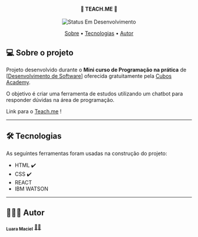 <h4 align="center"> 
	🚧 TEACH.ME 🚧
</h4>

<p align="center">
	<img alt="Status Em Desenvolvimento" src="https://img.shields.io/badge/STATUS-EM%20DESENVOLVIMENTO-green">
</p>

<p align="center">
 <a href="#-sobre-o-projeto">Sobre</a> •
 <a href="#-tecnologias">Tecnologias</a> • 
 <a href="#-autor">Autor</a> 
</p>

## 💻 Sobre o projeto

Projeto desenvolvido durante o **Mini curso de Programação na prática** de [[Desenvolvimento de Software](https://cubos.academy/lp/minicurso-desenvolvimento-de-software)] oferecida gratuitamente pela [Cubos Academy](https://cubos.academy/).

O objetivo é criar uma ferramenta de estudos utilizando um chatbot para responder dúvidas na área de programação.

Link para o [Teach.me](https://luaramaciel.github.io/Teach.me/) !

---
## 🛠 Tecnologias

As seguintes ferramentas foram usadas na construção do projeto:

-   HTML ✔️
-   CSS ✔️
-   REACT
-   IBM WATSON
---

## 👩🏾‍💻 Autor
<sub><b>Luara Maciel</b></sub></a> <a href="" title="">🖖🏾</a>
